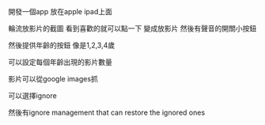開發一個app 放在apple ipad上面

輪流放影片的截圖 看到喜歡的就可以點一下 變成放影片 然後有聲音的開關小按鈕

然後提供年齡的按鈕 像是1,2,3,4歲

可以設定每個年齡出現的影片數量

影片可以從google images抓

可以選擇ignore

然後有ignore management that can restore the ignored ones


